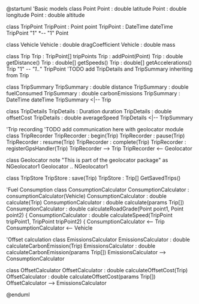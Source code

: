 @startuml
'Basic models
class Point
Point : double latitude
Point : double longitude
Point : double altitude

class TripPoint
TripPoint : Point point
TripPoint : DateTime dateTime
TripPoint "1" *-- "1" Point

class Vehicle
Vehicle : double dragCoefficient
Vehicle : double mass

class Trip
Trip : TripPoint[] tripPoints
Trip : addPoint(Point)
Trip : double getDistance()
Trip : double[] getSpeeds()
Trip : double[] getAccelerations()
Trip "1" *-- "1..*" TripPoint
'TODO add TripDetails and TripSummary inheriting from Trip

class TripSummary
TripSummary : double distance
TripSummary : double fuelConsumed
TripSummary : double carbonEmissions
TripSummary : DateTime dateTime
TripSummary <|-- Trip

class TripDetails
TripDetails : Duration duration
TripDetails : double offsetCost
TripDetails : double averageSpeed
TripDetails <|-- TripSummary

'Trip recording
'TODO add communication here with geolocator module
class TripRecorder
TripRecorder : begin(Trip)
TripRecorder : pause(Trip)
TripRecorder : resume(Trip)
TripRecorder : complete(Trip)
TripRecorder : registerGpsHandler(Trip)
TripRecorder --> Trip
TripRecorder <-- Geolocator

class Geolocator
note "This is part of the geolocator package" as NGeolocator1
Geolocator .. NGeolocator1

class TripStore
TripStore : save(Trip)
TripStore : Trip[] GetSavedTrips()

'Fuel Consumption
class ConsumptionCalculator
ConsumptionCalculator : consumptionCalculator(Vehicle)
ConsumptionCalculator : double calculate(Trip)
ConsumptionCalculator : double calculate(params Trip[])
ConsumptionCalculator : double calculateRoadGrade(Point point1, Point point2) {
ConsumptionCalculator : double calculateSpeed(TripPoint tripPoint1, TripPoint tripPoint2) {
ConsumptionCalculator <-- Trip
ConsumptionCalculator <-- Vehicle

'Offset calculation
class EmissionsCalculator
EmissionsCalculator : double calculateCarbonEmission(Trip)
EmissionsCalculator : double calculateCarbonEmission(params Trip[])
EmissionsCalculator --> ConsumptionCalculator

class OffsetCalculator
OffsetCalculator : double calculateOffsetCost(Trip)
OffsetCalculator : double calculateOffsetCost(params Trip[])
OffsetCalculator --> EmissionsCalculator


@enduml